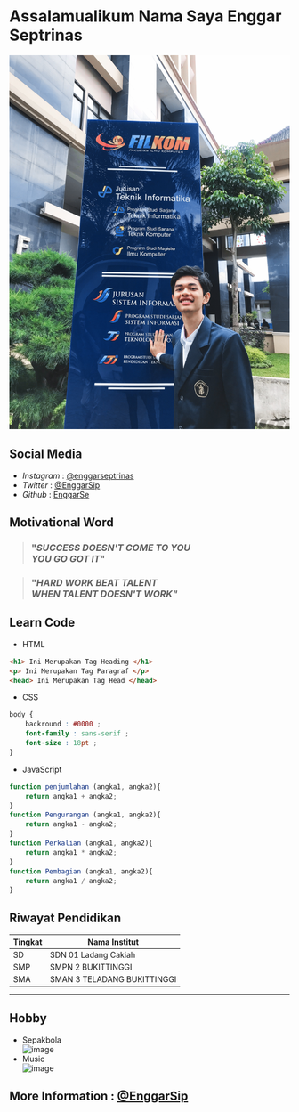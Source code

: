 # Assalamualikum Nama Saya **Enggar Septrinas**

![image](asset/Enggar.jpg)

## Social Media 
- _Instagram_ : [@enggarseptrinas](https://www.instagram.com/enggarseptrinas/) <br>
- _Twitter_ : [@EnggarSip](https://twitter.com/EnggarSip)
- _Github_ : [EnggarSe](https://github.com/EnggarSe)

## Motivational Word
> ### "_SUCCESS DOESN'T COME TO YOU <br> YOU GO GOT IT_" 

> ### "_HARD WORK BEAT TALENT <br> WHEN TALENT DOESN'T WORK"_

## Learn Code
- HTML
``` HTML
<h1> Ini Merupakan Tag Heading </h1>
<p> Ini Merupakan Tag Paragraf </p>
<head> Ini Merupakan Tag Head </head>
```
- CSS
``` CSS
body {
    backround : #0000 ;
    font-family : sans-serif ;
    font-size : 18pt ;
}
```
- JavaScript
``` JavaScript
function penjumlahan (angka1, angka2){
    return angka1 + angka2;
}
function Pengurangan (angka1, angka2){
    return angka1 - angka2;
}
function Perkalian (angka1, angka2){
    return angka1 * angka2;
}
function Pembagian (angka1, angka2){
    return angka1 / angka2;
}
```
## Riwayat Pendidikan
| Tingkat | Nama Institut |
|-------- | ------------- |
|SD       | SDN 01 Ladang Cakiah |
|SMP      | SMPN 2 BUKITTINGGI |
|SMA      | SMAN 3 TELADANG BUKITTINGGI|

----------------------------------------

## Hobby

- Sepakbola <br/>
![image](https://img.okezone.com/content/2019/04/12/51/2042619/beberapa-trik-sepakbola-yang-dipopulerkan-ronaldinho-7QzqxSFwpZ.jpg)
- Music <br/>
![image](https://radarmalang.id/file/2019/12/WhatsApp-Image-2019-12-12-at-21.31.07-696x391.jpeg)

## More Information : [@EnggarSip](https://twitter.com/EnggarSip)

